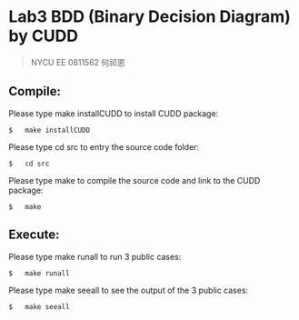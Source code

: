 # Lab3 BDD (Binary Decision Diagram) by CUDD

> NYCU EE 0811562 何祁恩

## Compile:
Please type make installCUDD to install CUDD package:
```bash=
$	make installCUDD
```

Please type cd src to entry the source code folder:
```bash=
$	cd src
```

Please type make to compile the source code and link to the CUDD package:
```bash=
$	make
```

## Execute:
Please type make runall to run 3 public cases:
```bash=
$	make runall
```

Please type make seeall to see the output of the 3 public cases:
```bash=
$	make seeall
```